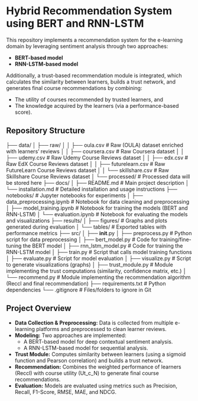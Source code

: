 # Hybrid Recommendation System using BERT and RNN-LSTM

This repository implements a recommendation system for the e-learning domain by leveraging sentiment analysis through two approaches:
- **BERT-based model**
- **RNN-LSTM-based model**

Additionally, a trust-based recommendation module is integrated, which calculates the similarity between learners, builds a trust network, and generates final course recommendations by combining:
- The utility of courses recommended by trusted learners, and
- The knowledge acquired by the learners (via a performance-based score).

## Repository Structure

├── data/
│   ├── raw/
│   │   ├── oula.csv                      # Raw (OULA) dataset enriched with learners’ reviews
│   │   ├── coursera.csv                  # Raw Coursera dataset
│   │   ├── udemy.csv                     # Raw Udemy Course Reviews dataset
│   │   ├── edx.csv                       # Raw EdX Course Reviews dataset
│   │   ├── futurelearn.csv               # Raw FutureLearn Course Reviews dataset
│   │   └── skillshare.csv                # Raw Skillshare Course Reviews dataset
│   └── processed/                        # Processed data will be stored here
├── docs/
│   ├── README.md                         # Main project description
│   └── installation.md                   # Detailed installation and usage instructions
├── notebooks/                            # Jupyter notebooks for experiments
│   ├── data_preprocessing.ipynb          # Notebook for data cleaning and preprocessing
│   ├── model_training.ipynb              # Notebook for training the models (BERT and RNN-LSTM)
│   └── evaluation.ipynb                  # Notebook for evaluating the models and visualizations
├── results/
│   ├── figures/                          # Graphs and plots generated during evaluation
│   └── tables/                           # Exported tables with performance metrics
├── src/
│   ├── __init__.py
│   ├── preprocess.py                     # Python script for data preprocessing
│   ├── bert_model.py                     # Code for training/fine-tuning the BERT model
│   ├── rnn_lstm_model.py                 # Code for training the RNN-LSTM model
│   ├── train.py                          # Script that calls model training functions
│   ├── evaluate.py                       # Script for model evaluation
│   ├── visualize.py                      # Script to generate visualizations (graphs)
│   ├── trust_module.py                   # Module implementing the trust computations (similarity, confidence matrix, etc.)
│   └── recommend.py                      # Module implementing the recommendation algorithm (Reccl and final recommendation)
├── requirements.txt                      # Python dependencies
└── .gitignore                            # Files/folders to ignore in Git

## Project Overview

- **Data Collection & Preprocessing:** Data is collected from multiple e-learning platforms and preprocessed to clean learner reviews.
- **Modeling:** Two approaches are implemented:
  - A BERT-based model for deep contextual sentiment analysis.
  - A RNN-LSTM-based model for sequential analysis.
- **Trust Module:** Computes similarity between learners (using a sigmoid function and Pearson correlation) and builds a trust network.
- **Recommendation:** Combines the weighted performance of learners (Reccl) with course utility (Ut_c_N) to generate final course recommendations.
- **Evaluation:** Models are evaluated using metrics such as Precision, Recall, F1-Score, RMSE, MAE, and NDCG.

